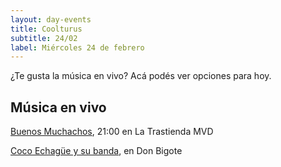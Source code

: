 ```yaml
---
layout: day-events
title: Coolturus
subtitle: 24/02
label: Miércoles 24 de febrero
---
```

¿Te gusta la música en vivo? Acá podés ver opciones para hoy.

## Música en vivo

[Buenos Muchachos](https://www.latrastienda.com.uy/), 21:00 en La Trastienda MVD

[Coco Echagüe y su banda](https://instagram.com/restaurantedonbigote?igshid=164zq44egnbtq), en Don Bigote
